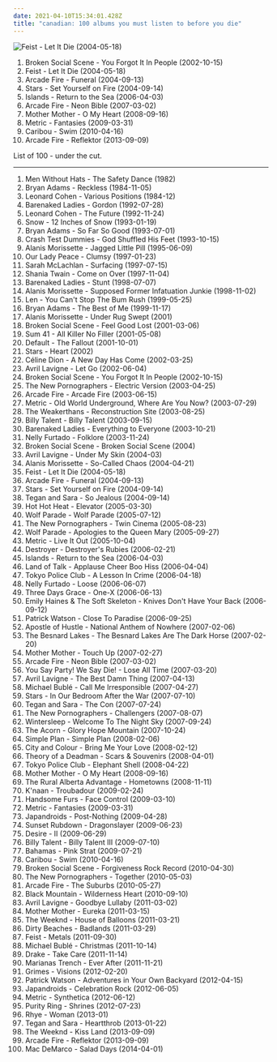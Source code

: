 ```yaml
---
date: 2021-04-10T15:34:01.428Z
title: "canadian: 100 albums you must listen to before you die"
---
```

![Feist - Let It Die (2004-05-18)](https://img.discogs.com/eU2kHxppsdd5tQ2SLv80GIxVNz8=/fit-in/600x600/filters:strip_icc():format(jpeg):mode_rgb():quality(90)/discogs-images/R-1006592-1520070252-6057.jpeg.jpg "Feist - Let It Die (2004-05-18)")
<ol class="albums">
<li data-cover="http://coverartarchive.org/release/4a62cd38-0405-33c0-ade2-6be951f7b777/8606673911-500.jpg" data-tags="indie, indie rock" role="button">Broken Social Scene - You Forgot It In People (2002-10-15)</li>
<li data-cover="https://img.discogs.com/eU2kHxppsdd5tQ2SLv80GIxVNz8=/fit-in/600x600/filters:strip_icc():format(jpeg):mode_rgb():quality(90)/discogs-images/R-1006592-1520070252-6057.jpeg.jpg" data-tags="female vocalists, indie" role="button">Feist - Let It Die (2004-05-18)</li>
<li data-cover="http://coverartarchive.org/release/26cdc327-38f2-4200-b5dc-f2fa0e13fcfe/1189320642-500.jpg" data-tags="indie rock" role="button">Arcade Fire - Funeral (2004-09-13)</li>
<li data-cover="https://img.discogs.com/8FIA2sz1_BotHhDwNL31gjdQ-mU=/fit-in/600x600/filters:strip_icc():format(jpeg):mode_rgb():quality(90)/discogs-images/R-13941067-1564536660-2325.jpeg.jpg" data-tags="indie, indie pop" role="button">Stars - Set Yourself on Fire (2004-09-14)</li>
<li data-cover="https://img.discogs.com/dpXzji7Zh-rz9BH-vGHTCyTo1qE=/fit-in/500x500/filters:strip_icc():format(jpeg):mode_rgb():quality(90)/discogs-images/R-667563-1145481541.jpeg.jpg" data-tags="indie, indie pop, canadian" role="button">Islands - Return to the Sea (2006-04-03)</li>
<li data-cover="http://coverartarchive.org/release/e9d5f43f-826f-3a52-8890-084d0863d687/2096303717-500.jpg" data-tags="indie rock, indie" role="button">Arcade Fire - Neon Bible (2007-03-02)</li>
<li data-cover="http://coverartarchive.org/release/24d4a658-78ae-4bc4-b763-632799a5b06e/9166590728-500.jpg" data-tags="rock, canadian" role="button">Mother Mother - O My Heart (2008-09-16)</li>
<li data-cover="http://coverartarchive.org/release/6f11dccd-73f6-472a-8fec-75f54852a0b8/26953752694-500.jpg" data-tags="indie rock, indie" role="button">Metric - Fantasies (2009-03-31)</li>
<li data-cover="http://coverartarchive.org/release/0c727a84-e19b-3217-b47c-2228c786d46a/4293703012-500.jpg" data-tags="electronic" role="button">Caribou - Swim (2010-04-16)</li>
<li data-cover="http://coverartarchive.org/release/660b4600-6d15-46c7-986b-650c26b97ddf/11070767669-500.jpg" data-tags="indie rock" role="button">Arcade Fire - Reflektor (2013-09-09)</li>
</ol>
List of 100 - under the cut.
<!-- more -->

_________________

<ol class="albums">
<li data-cover="https://img.discogs.com/OBP3ccIMyteTupJgt8c_mg8-bEs=/fit-in/400x397/filters:strip_icc():format(jpeg):mode_rgb():quality(90)/discogs-images/R-347775-1100284787.jpg.jpg" data-tags="pop, 80s, dance, new wave, synth pop, canadian, synthpop" role="button">
Men Without Hats - The Safety Dance (1982)
</li>
<li data-cover="http://coverartarchive.org/release/c54a5b4e-c8c9-4e4f-bcf9-487a349d2a29/8933970594-500.jpg" data-tags="rock, 80s" role="button">
Bryan Adams - Reckless (1984-11-05)
</li>
<li data-cover="http://coverartarchive.org/release/4c07f596-4963-33df-adb1-55d01dab800d/15456874551-500.jpg" data-tags="80s" role="button">
Leonard Cohen - Various Positions (1984-12)
</li>
<li data-cover="https://img.discogs.com/kEM4w-q5ZI5j_NB4Ibtu4hLE-oc=/fit-in/600x600/filters:strip_icc():format(jpeg):mode_rgb():quality(90)/discogs-images/R-3150823-1318106448.jpeg.jpg" data-tags="rock, canadian" role="button">
Barenaked Ladies - Gordon (1992-07-28)
</li>
<li data-cover="http://coverartarchive.org/release/5cebccf5-04fe-35dd-b87f-021ae43ba0c0/17846613252-500.jpg" data-tags="leonard cohen, 90s" role="button">
Leonard Cohen - The Future (1992-11-24)
</li>
<li data-cover="https://img.discogs.com/XXSfeh_wEGxQXFb4uUG3AgDqOQA=/fit-in/600x580/filters:strip_icc():format(jpeg):mode_rgb():quality(90)/discogs-images/R-1135997-1194956439.jpeg.jpg" data-tags="canadian, 90s" role="button">
Snow - 12 Inches of Snow (1993-01-19)
</li>
<li data-cover="http://coverartarchive.org/release/2b6aeba7-272c-4299-af0c-ecbfbf487298/2535580481-500.jpg" data-tags="rock" role="button">
Bryan Adams - So Far So Good (1993-07-01)
</li>
<li data-cover="http://coverartarchive.org/release/a78e7e65-bacd-34e3-a696-0756e5428896/21961224506-500.jpg" data-tags="alternative rock" role="button">
Crash Test Dummies - God Shuffled His Feet (1993-10-15)
</li>
<li data-cover="https://img.discogs.com/Q3yl1WI41mftREVRp0uoOeWmjpQ=/fit-in/454x400/filters:strip_icc():format(jpeg):mode_rgb():quality(90)/discogs-images/R-4576388-1369670400-5909.jpeg.jpg" data-tags="90s, rock, female vocalists" role="button">
Alanis Morissette - Jagged Little Pill (1995-06-09)
</li>
<li data-cover="http://coverartarchive.org/release/3f3e2d4a-6fcc-473e-b6a0-7be7bac78944/19752449156-500.jpg" data-tags="rock, canadian" role="button">
Our Lady Peace - Clumsy (1997-01-23)
</li>
<li data-cover="http://coverartarchive.org/release/e427c52c-60f4-3df4-9493-2df0734d85aa/3198645256-500.jpg" data-tags="female vocalists" role="button">
Sarah McLachlan - Surfacing (1997-07-15)
</li>
<li data-cover="http://coverartarchive.org/release/9414114a-422b-460d-834d-be1e189bee4f/1120191755-500.jpg" data-tags="shania twain, country" role="button">
Shania Twain - Come on Over (1997-11-04)
</li>
<li data-cover="http://coverartarchive.org/release/003e4113-6dac-445a-889c-62668ec9f675/10660252617-500.jpg" data-tags="rock, 90s, alternative" role="button">
Barenaked Ladies - Stunt (1998-07-07)
</li>
<li data-cover="https://img.discogs.com/l0wbihb5wLkJC_KxHsCqaxt2LJg=/fit-in/379x369/filters:strip_icc():format(jpeg):mode_rgb():quality(90)/discogs-images/R-8631723-1465535299-2613.jpeg.jpg" data-tags="rock, alternative, 90s" role="button">
Alanis Morissette - Supposed Former Infatuation Junkie (1998-11-02)
</li>
<li data-cover="http://coverartarchive.org/release/0c450cc8-b64a-438b-ba54-a12aefc46736/21731034338-500.jpg" data-tags="90s, pop" role="button">
Len - You Can't Stop The Bum Rush (1999-05-25)
</li>
<li data-cover="https://img.discogs.com/oJDs1q4MjOES-q6E9Tg3Rc1vm7I=/fit-in/500x436/filters:strip_icc():format(jpeg):mode_rgb():quality(90)/discogs-images/R-4950448-1380362760-3376.jpeg.jpg" data-tags="rock" role="button">
Bryan Adams - The Best of Me (1999-11-17)
</li>
<li data-cover="http://coverartarchive.org/release/2af92ddc-2457-3ccb-ba1c-a8ac103c1b8d/6079267084-500.jpg" data-tags="rock, female vocalists" role="button">
Alanis Morissette - Under Rug Swept (2001)
</li>
<li data-cover="http://coverartarchive.org/release/bcc94f56-bdb0-32b7-9d1b-fda488bff5dc/27138605951-500.jpg" data-tags="post-rock, ambient" role="button">
Broken Social Scene - Feel Good Lost (2001-03-06)
</li>
<li data-cover="http://coverartarchive.org/release/6a7d6779-7337-4ae4-90ab-0c5f4f1bb26e/10159748633-500.jpg" data-tags="punk rock, punk" role="button">
Sum 41 - All Killer No Filler (2001-05-08)
</li>
<li data-cover="https://img.discogs.com/eZiWyLJS1IbceZYpIBcNMbGV0Rk=/fit-in/512x503/filters:strip_icc():format(jpeg):mode_rgb():quality(90)/discogs-images/R-2955949-1309284671.jpeg.jpg" data-tags="rock" role="button">
Default - The Fallout (2001-10-01)
</li>
<li data-cover="http://coverartarchive.org/release/9a1e5f83-4be0-48ff-8477-dce2e73a2ace/11716165288-500.jpg" data-tags="indie pop, indie" role="button">
Stars - Heart (2002)
</li>
<li data-cover="https://img.discogs.com/_rd-VQ24XDQKDNOWoc9Y_TdShuI=/fit-in/450x467/filters:strip_icc():format(jpeg):mode_rgb():quality(90)/discogs-images/R-2583660-1420114474-5047.jpeg.jpg" data-tags="celine dion, pop" role="button">
Céline Dion - A New Day Has Come (2002-03-25)
</li>
<li data-cover="http://coverartarchive.org/release/bd2fef46-f003-477f-bfb0-6b4de66cfcea/1855817166-500.jpg" data-tags="pop rock" role="button">
Avril Lavigne - Let Go (2002-06-04)
</li>
<li data-cover="http://coverartarchive.org/release/4a62cd38-0405-33c0-ade2-6be951f7b777/8606673911-500.jpg" data-tags="indie, indie rock" role="button">
Broken Social Scene - You Forgot It In People (2002-10-15)
</li>
<li data-cover="http://coverartarchive.org/release/8a269305-3699-4bfb-8889-1482b99b9d50/10665995130-500.jpg" data-tags="indie rock, indie, indie pop, canadian, 00s" role="button">
The New Pornographers - Electric Version (2003-04-25)
</li>
<li data-cover="http://coverartarchive.org/release/bf1ee4a6-dc3a-451a-b7a6-8c3294a86879/5757136506-500.jpg" data-tags="indie rock" role="button">
Arcade Fire - Arcade Fire (2003-06-15)
</li>
<li data-cover="http://coverartarchive.org/release/04049b63-b29c-330c-b758-fe671a60f420/26953889856-500.jpg" data-tags="indie" role="button">
Metric - Old World Underground, Where Are You Now? (2003-07-29)
</li>
<li data-cover="http://coverartarchive.org/release/325974fa-b6ed-4bc1-b05d-5f610c4569dd/17873505945-500.jpg" data-tags="indie rock" role="button">
The Weakerthans - Reconstruction Site (2003-08-25)
</li>
<li data-cover="http://coverartarchive.org/release/e61cbdfc-e830-4aa1-bd58-471a51b05d3f/2517909352-500.jpg" data-tags="punk rock" role="button">
Billy Talent - Billy Talent (2003-09-15)
</li>
<li data-cover="https://img.discogs.com/cfc9e7fd50d7c9c08931869b95f6849a01d0635d/images/spacer.gif" data-tags="rock, canadian" role="button">
Barenaked Ladies - Everything to Everyone (2003-10-21)
</li>
<li data-cover="https://img.discogs.com/W3HqGj-5tQ0OJkVo1gGj0V1qOes=/fit-in/361x357/filters:strip_icc():format(jpeg):mode_rgb():quality(90)/discogs-images/R-8959918-1472283546-3692.jpeg.jpg" data-tags="pop" role="button">
Nelly Furtado - Folklore (2003-11-24)
</li>
<li data-cover="http://coverartarchive.org/release/2d71439b-d7ad-42a0-b8cb-0d53e4d36e51/9269110098-500.jpg" data-tags="indie rock, indie" role="button">
Broken Social Scene - Broken Social Scene (2004)
</li>
<li data-cover="http://coverartarchive.org/release/c983158c-6f18-4116-ab5f-3da41322641a/11216133596-500.jpg" data-tags="rock" role="button">
Avril Lavigne - Under My Skin (2004-03)
</li>
<li data-cover="https://img.discogs.com/CCxUwRm81jM_0CM802lS8k56_Q0=/fit-in/600x595/filters:strip_icc():format(jpeg):mode_rgb():quality(90)/discogs-images/R-7779793-1448665081-4807.jpeg.jpg" data-tags="rock, female vocalists" role="button">
Alanis Morissette - So-Called Chaos (2004-04-21)
</li>
<li data-cover="https://img.discogs.com/eU2kHxppsdd5tQ2SLv80GIxVNz8=/fit-in/600x600/filters:strip_icc():format(jpeg):mode_rgb():quality(90)/discogs-images/R-1006592-1520070252-6057.jpeg.jpg" data-tags="female vocalists, indie" role="button">
Feist - Let It Die (2004-05-18)
</li>
<li data-cover="http://coverartarchive.org/release/26cdc327-38f2-4200-b5dc-f2fa0e13fcfe/1189320642-500.jpg" data-tags="indie rock" role="button">
Arcade Fire - Funeral (2004-09-13)
</li>
<li data-cover="https://img.discogs.com/8FIA2sz1_BotHhDwNL31gjdQ-mU=/fit-in/600x600/filters:strip_icc():format(jpeg):mode_rgb():quality(90)/discogs-images/R-13941067-1564536660-2325.jpeg.jpg" data-tags="indie, indie pop" role="button">
Stars - Set Yourself on Fire (2004-09-14)
</li>
<li data-cover="https://img.discogs.com/H-q1Do_SA1FUZzOWja6dHyPOdiw=/fit-in/456x455/filters:strip_icc():format(jpeg):mode_rgb():quality(90)/discogs-images/R-3176911-1319213405.jpeg.jpg" data-tags="indie" role="button">
Tegan and Sara - So Jealous (2004-09-14)
</li>
<li data-cover="http://coverartarchive.org/release/4efa9e15-dea6-34ba-916d-b9a1f96244bf/4783882548-500.jpg" data-tags="indie rock, indie, rock, canadian" role="button">
Hot Hot Heat - Elevator (2005-03-30)
</li>
<li data-cover="http://coverartarchive.org/release/e53c7839-9e1e-4952-b8bc-df22253b4b62/16062788098-500.jpg" data-tags="canadian" role="button">
Wolf Parade - Wolf Parade (2005-07-12)
</li>
<li data-cover="https://img.discogs.com/V8GgXcPA1q8fgTmx1sWeeivDUZs=/fit-in/600x592/filters:strip_icc():format(jpeg):mode_rgb():quality(90)/discogs-images/R-520031-1398702240-5834.jpeg.jpg" data-tags="indie, indie rock" role="button">
The New Pornographers - Twin Cinema (2005-08-23)
</li>
<li data-cover="http://coverartarchive.org/release/4b002b0e-3d58-4fea-a980-4b0577b32508/15696520432-500.jpg" data-tags="indie, indie rock" role="button">
Wolf Parade - Apologies to the Queen Mary (2005-09-27)
</li>
<li data-cover="https://img.discogs.com/1oCjrEp69C-M244YdOA1VNbM164=/fit-in/500x443/filters:strip_icc():format(jpeg):mode_rgb():quality(90)/discogs-images/R-1558945-1423448067-6586.jpeg.jpg" data-tags="indie, indie rock" role="button">
Metric - Live It Out (2005-10-04)
</li>
<li data-cover="https://img.discogs.com/Jexlw6JwRHADhwFcEzyMHfGdV6w=/fit-in/500x493/filters:strip_icc():format(jpeg):mode_rgb():quality(90)/discogs-images/R-649320-1161031706.jpeg.jpg" data-tags="indie" role="button">
Destroyer - Destroyer's Rubies (2006-02-21)
</li>
<li data-cover="https://img.discogs.com/dpXzji7Zh-rz9BH-vGHTCyTo1qE=/fit-in/500x500/filters:strip_icc():format(jpeg):mode_rgb():quality(90)/discogs-images/R-667563-1145481541.jpeg.jpg" data-tags="indie, indie pop, canadian" role="button">
Islands - Return to the Sea (2006-04-03)
</li>
<li data-cover="https://img.discogs.com/98YfgBnog4TiDJJ0579YrUyM2oY=/fit-in/600x552/filters:strip_icc():format(jpeg):mode_rgb():quality(90)/discogs-images/R-1075961-1491997081-3544.jpeg.jpg" data-tags="indie, canadian, indierock" role="button">
Land of Talk - Applause Cheer Boo Hiss (2006-04-04)
</li>
<li data-cover="https://via.placeholder.com/450" data-tags="indie rock" role="button">
Tokyo Police Club - A Lesson In Crime (2006-04-18)
</li>
<li data-cover="http://coverartarchive.org/release/bc8e84c6-c841-321c-ba2a-3dec63126872/17919825722-500.jpg" data-tags="pop" role="button">
Nelly Furtado - Loose (2006-06-07)
</li>
<li data-cover="http://coverartarchive.org/release/e6d3884c-e8a0-4d6d-8878-48edb15244de/4338278193-500.jpg" data-tags="alternative rock, rock, hard rock" role="button">
Three Days Grace - One-X (2006-06-13)
</li>
<li data-cover="https://img.discogs.com/UtBi7t1DXERRrdvkcTSdW3nD98A=/fit-in/600x600/filters:strip_icc():format(jpeg):mode_rgb():quality(90)/discogs-images/R-792756-1325069657.jpeg.jpg" data-tags="indie, female vocalists, piano" role="button">
Emily Haines & The Soft Skeleton - Knives Don't Have Your Back (2006-09-12)
</li>
<li data-cover="http://coverartarchive.org/release/e78cf01f-333e-4211-ae80-a41748961d3f/4812141654-500.jpg" data-tags="singer-songwriter, canadian" role="button">
Patrick Watson - Close To Paradise (2006-09-25)
</li>
<li data-cover="https://img.discogs.com/y1pYVw6lZ04_XZutemNiYkglQEI=/fit-in/500x500/filters:strip_icc():format(jpeg):mode_rgb():quality(90)/discogs-images/R-9587631-1483307473-8708.jpeg.jpg" data-tags="canadian" role="button">
Apostle of Hustle - National Anthem of Nowhere (2007-02-06)
</li>
<li data-cover="https://img.discogs.com/StLDaXwPWadF-nVGQT1bR70M_HY=/fit-in/600x606/filters:strip_icc():format(jpeg):mode_rgb():quality(90)/discogs-images/R-844172-1464663430-8189.jpeg.jpg" data-tags="canadian, indie rock, 00s" role="button">
The Besnard Lakes - The Besnard Lakes Are The Dark Horse (2007-02-20)
</li>
<li data-cover="http://coverartarchive.org/release/53418c3e-466b-4108-b074-563250282ba4/15336772745-500.jpg" data-tags="alternative, canadian, alternative indie, fucking fantastic album, the greatest album" role="button">
Mother Mother - Touch Up (2007-02-27)
</li>
<li data-cover="http://coverartarchive.org/release/e9d5f43f-826f-3a52-8890-084d0863d687/2096303717-500.jpg" data-tags="indie rock, indie" role="button">
Arcade Fire - Neon Bible (2007-03-02)
</li>
<li data-cover="https://via.placeholder.com/450" data-tags="indie, indie rock, female vocalists, post-punk, canadian" role="button">
You Say Party! We Say Die! - Lose All Time (2007-03-20)
</li>
<li data-cover="http://coverartarchive.org/release/bad76509-65b0-4c7e-b899-ff15567b41ad/10820254086-500.jpg" data-tags="pop rock" role="button">
Avril Lavigne - The Best Damn Thing (2007-04-13)
</li>
<li data-cover="http://coverartarchive.org/release/e7a8590c-db03-3c39-a509-bd91a1e104d7/4889361026-500.jpg" data-tags="jazz, swing" role="button">
Michael Bublé - Call Me Irresponsible (2007-04-27)
</li>
<li data-cover="http://coverartarchive.org/release/04ea5f92-d9c9-4565-985c-f76e9b501247/23087035503-500.jpg" data-tags="indie, indie pop, canadian" role="button">
Stars - In Our Bedroom After the War (2007-07-10)
</li>
<li data-cover="http://coverartarchive.org/release/04c81c50-a42a-48bf-adbc-0503769e6e23/4809542255-500.jpg" data-tags="indie pop" role="button">
Tegan and Sara - The Con (2007-07-24)
</li>
<li data-cover="https://img.discogs.com/Nflez_gNnQwbGxSZTBLr06kxhZk=/fit-in/225x225/filters:strip_icc():format(jpeg):mode_rgb():quality(90)/discogs-images/R-2671203-1295888993.jpeg.jpg" data-tags="indie rock, canadian" role="button">
The New Pornographers - Challengers (2007-08-07)
</li>
<li data-cover="https://img.discogs.com/Pxilf2hUZbctuPvV0rC3JtIpIV0=/fit-in/250x248/filters:strip_icc():format(jpeg):mode_rgb():quality(90)/discogs-images/R-1973286-1255989158.jpeg.jpg" data-tags="canadian" role="button">
Wintersleep - Welcome To The Night Sky (2007-09-24)
</li>
<li data-cover="https://img.discogs.com/KpVfzdPJr37BfMyHu4sBH8aXxcc=/fit-in/600x587/filters:strip_icc():format(jpeg):mode_rgb():quality(90)/discogs-images/R-1084588-1190884235.jpeg.jpg" data-tags="indie, folk" role="button">
The Acorn - Glory Hope Mountain (2007-10-24)
</li>
<li data-cover="http://coverartarchive.org/release/da472951-e8a4-3af3-ba96-8fa771003e9f/5246794220-500.jpg" data-tags="pop punk, rock, simple plan" role="button">
Simple Plan - Simple Plan (2008-02-06)
</li>
<li data-cover="https://img.discogs.com/0eNuyw42eAvnSlmXyPh0zDCY9u8=/fit-in/600x600/filters:strip_icc():format(jpeg):mode_rgb():quality(90)/discogs-images/R-1627767-1233103685.jpeg.jpg" data-tags="acoustic" role="button">
City and Colour - Bring Me Your Love (2008-02-12)
</li>
<li data-cover="http://coverartarchive.org/release/57c19991-a3c7-484a-8337-6466dc55d78c/11538753668-500.jpg" data-tags="rock, alternative rock" role="button">
Theory of a Deadman - Scars & Souvenirs (2008-04-01)
</li>
<li data-cover="https://img.discogs.com/DqeVhbhIG-tn0yfvCdUsq31A8FE=/fit-in/600x600/filters:strip_icc():format(jpeg):mode_rgb():quality(90)/discogs-images/R-1383434-1492787433-1812.jpeg.jpg" data-tags="indie rock" role="button">
Tokyo Police Club - Elephant Shell (2008-04-22)
</li>
<li data-cover="http://coverartarchive.org/release/24d4a658-78ae-4bc4-b763-632799a5b06e/9166590728-500.jpg" data-tags="rock, canadian" role="button">
Mother Mother - O My Heart (2008-09-16)
</li>
<li data-cover="http://coverartarchive.org/release/b535058a-8f04-4815-b2a2-0749d21bb7e1/12715197370-500.jpg" data-tags="canadian" role="button">
The Rural Alberta Advantage - Hometowns (2008-11-11)
</li>
<li data-cover="https://img.discogs.com/GJfy06J2LGkCqqKGNZO7OQxor3g=/fit-in/240x240/filters:strip_icc():format(jpeg):mode_rgb():quality(90)/discogs-images/R-1657826-1235012805.jpeg.jpg" data-tags="hip-hop" role="button">
K'naan - Troubadour (2009-02-24)
</li>
<li data-cover="https://img.discogs.com/6vNWvebpOi0t-kaUCyMGPv5P_wU=/fit-in/480x480/filters:strip_icc():format(jpeg):mode_rgb():quality(90)/discogs-images/R-1692447-1237299375.jpeg.jpg" data-tags="indie rock, canadian" role="button">
Handsome Furs - Face Control (2009-03-10)
</li>
<li data-cover="http://coverartarchive.org/release/6f11dccd-73f6-472a-8fec-75f54852a0b8/26953752694-500.jpg" data-tags="indie rock, indie" role="button">
Metric - Fantasies (2009-03-31)
</li>
<li data-cover="http://coverartarchive.org/release/14a9f2fd-8287-4f6a-8a44-b144ad7de8c6/7779506103-500.jpg" data-tags="indie rock, garage rock, canadian" role="button">
Japandroids - Post-Nothing (2009-04-28)
</li>
<li data-cover="http://coverartarchive.org/release/3256f5bb-0bb1-4ac4-b581-43803afd0573/18799589016-500.jpg" data-tags="indie rock, rock" role="button">
Sunset Rubdown - Dragonslayer (2009-06-23)
</li>
<li data-cover="http://coverartarchive.org/release/d8552693-7f80-4fe6-981b-a988bfc47a43/4013850564-500.jpg" data-tags="electronica" role="button">
Desire - II (2009-06-29)
</li>
<li data-cover="http://coverartarchive.org/release/feefbeb7-79eb-4a0d-a215-04990a186465/28888010781-500.jpg" data-tags="punk rock" role="button">
Billy Talent - Billy Talent III (2009-07-10)
</li>
<li data-cover="http://coverartarchive.org/release/40b2fa85-61ad-469a-9e73-b7707ea2a73f/4013370217-500.jpg" data-tags="indie, rock, alternative, indie rock, canadian" role="button">
Bahamas - Pink Strat (2009-07-21)
</li>
<li data-cover="http://coverartarchive.org/release/0c727a84-e19b-3217-b47c-2228c786d46a/4293703012-500.jpg" data-tags="electronic" role="button">
Caribou - Swim (2010-04-16)
</li>
<li data-cover="https://img.discogs.com/nbedH4NYJi3OoHqX_jMnvbgFjcs=/fit-in/600x548/filters:strip_icc():format(jpeg):mode_rgb():quality(90)/discogs-images/R-2275611-1588471881-8667.jpeg.jpg" data-tags="indie rock" role="button">
Broken Social Scene - Forgiveness Rock Record (2010-04-30)
</li>
<li data-cover="https://img.discogs.com/T42E1w-uOL4Lc5Wadj7YgU695kg=/fit-in/600x592/filters:strip_icc():format(jpeg):mode_rgb():quality(90)/discogs-images/R-2819988-1475596982-1741.jpeg.jpg" data-tags="indie" role="button">
The New Pornographers - Together (2010-05-03)
</li>
<li data-cover="https://img.discogs.com/DB6Mo-yII18CsFctk6O788ziETs=/fit-in/600x601/filters:strip_icc():format(jpeg):mode_rgb():quality(90)/discogs-images/R-2894693-1539270185-7317.jpeg.jpg" data-tags="indie rock" role="button">
Arcade Fire - The Suburbs (2010-05-27)
</li>
<li data-cover="http://coverartarchive.org/release/e0c48004-2ff4-4287-a494-9d9e76a70b51/1977331922-500.jpg" data-tags="alternative, alternative rock, canadian, psychedelic" role="button">
Black Mountain - Wilderness Heart (2010-09-10)
</li>
<li data-cover="http://coverartarchive.org/release/5de593ea-432e-4cec-addc-2a3ec28079ad/1708845679-500.jpg" data-tags="pop rock" role="button">
Avril Lavigne - Goodbye Lullaby (2011-03-02)
</li>
<li data-cover="https://img.discogs.com/rCmkQowXWIeULPQBVCABJPBil1g=/fit-in/540x540/filters:strip_icc():format(jpeg):mode_rgb():quality(90)/discogs-images/R-3079157-1314720244.jpeg.jpg" data-tags="indie pop, indie rock, canadian" role="button">
Mother Mother - Eureka (2011-03-15)
</li>
<li data-cover="http://coverartarchive.org/release/61784ca8-f1a9-4cf8-8452-b5c7076a6fc0/1925635860-500.jpg" data-tags="r&b, rnb, electronic" role="button">
The Weeknd - House of Balloons (2011-03-21)
</li>
<li data-cover="http://coverartarchive.org/release/24c7ed54-6941-441d-aaa4-d06e51fc07e2/3936294274-500.jpg" data-tags="lo-fi" role="button">
Dirty Beaches - Badlands (2011-03-29)
</li>
<li data-cover="https://img.discogs.com/9aUQbdMYLjht-KvnFgpm8mcxuvU=/fit-in/600x587/filters:strip_icc():format(jpeg):mode_rgb():quality(90)/discogs-images/R-3138527-1585409765-4096.jpeg.jpg" data-tags="female vocalists" role="button">
Feist - Metals (2011-09-30)
</li>
<li data-cover="http://coverartarchive.org/release/1931b6f1-2940-461f-931f-e2c0adaa755f/4358923410-500.jpg" data-tags="christmas" role="button">
Michael Bublé - Christmas (2011-10-14)
</li>
<li data-cover="http://coverartarchive.org/release/0b4ab5f2-73f0-405f-9add-2330c3a248c1/2054695522-500.jpg" data-tags="drake, hip hop" role="button">
Drake - Take Care (2011-11-14)
</li>
<li data-cover="https://img.discogs.com/jRfBIhtBcTh2B_KqFB7V82Pe1b4=/fit-in/600x600/filters:strip_icc():format(jpeg):mode_rgb():quality(90)/discogs-images/R-4237331-1360341702-7706.jpeg.jpg" data-tags="alternative rock, pop rock, canadian, modern rock" role="button">
Marianas Trench - Ever After (2011-11-21)
</li>
<li data-cover="http://coverartarchive.org/release/e2541a4f-c91e-412e-837b-ce63cc8ea960/5391811873-500.jpg" data-tags="dream pop" role="button">
Grimes - Visions (2012-02-20)
</li>
<li data-cover="https://img.discogs.com/hSJkc5MRBgjsNYDGhSN5M7qifnE=/fit-in/440x360/filters:strip_icc():format(jpeg):mode_rgb():quality(90)/discogs-images/R-3545772-1611054445-9887.jpeg.jpg" data-tags="indie pop" role="button">
Patrick Watson - Adventures in Your Own Backyard (2012-04-15)
</li>
<li data-cover="http://coverartarchive.org/release/149812f7-28a5-4960-ad49-0b647cdb978e/1076686535-500.jpg" data-tags="indie rock, noise rock" role="button">
Japandroids - Celebration Rock (2012-06-05)
</li>
<li data-cover="http://coverartarchive.org/release/030a2d9a-0d36-4769-b987-f633fd1ddf48/1092087644-500.jpg" data-tags="indie rock" role="button">
Metric - Synthetica (2012-06-12)
</li>
<li data-cover="http://coverartarchive.org/release/3148628c-f648-45c0-95ea-b03dc0716e99/1568868601-500.jpg" data-tags="synthpop" role="button">
Purity Ring - Shrines (2012-07-23)
</li>
<li data-cover="http://coverartarchive.org/release/7dfd5c40-ee28-4fda-8369-fe3748f75930/3612285293-500.jpg" data-tags="soul, sophisti-pop" role="button">
Rhye - Woman (2013-01)
</li>
<li data-cover="http://coverartarchive.org/release/9d46e2cc-1ae9-44aa-81bc-89e90eef410e/10240022979-500.jpg" data-tags="pop" role="button">
Tegan and Sara - Heartthrob (2013-01-22)
</li>
<li data-cover="http://coverartarchive.org/release/f43909e0-943f-4afa-98d0-497ed2054e1b/5066822902-500.jpg" data-tags="r&b" role="button">
The Weeknd - Kiss Land (2013-09-09)
</li>
<li data-cover="http://coverartarchive.org/release/660b4600-6d15-46c7-986b-650c26b97ddf/11070767669-500.jpg" data-tags="indie rock" role="button">
Arcade Fire - Reflektor (2013-09-09)
</li>
<li data-cover="http://coverartarchive.org/release/7e535de9-a3b3-423e-8edf-c200e8713c77/7135267762-500.jpg" data-tags="indie rock, jangle pop, indie" role="button">
Mac DeMarco - Salad Days (2014-04-01)
</li>
</ol>